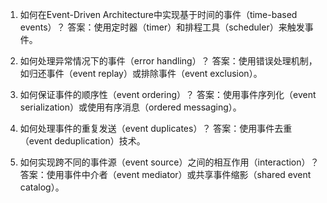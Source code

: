 1. 如何在Event-Driven Architecture中实现基于时间的事件（time-based events）？
答案：使用定时器（timer）和排程工具（scheduler）来触发事件。

2. 如何处理异常情况下的事件（error handling）？
答案：使用错误处理机制，如归还事件（event replay）或排除事件（event exclusion）。

3. 如何保证事件的顺序性（event ordering）？
答案：使用事件序列化（event serialization）或使用有序消息（ordered messaging）。

4. 如何处理事件的重复发送（event duplicates）？
答案：使用事件去重（event deduplication）技术。

5. 如何实现跨不同的事件源（event source）之间的相互作用（interaction）？
答案：使用事件中介者（event mediator）或共享事件缩影（shared event catalog）。